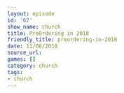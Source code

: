 ```yaml
---
layout: episode
id: '67'
show_name: church
title: PreOrdering in 2018
friendly_title: preordering-in-2018
date: 11/06/2018
source_url: 
games: []
category: church
tags:
- church
---
```


